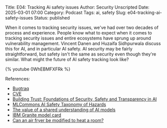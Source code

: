 Title: E04: Tracking Ai safety issues
Author: Security Unscripted
Date: 2025-03-01 07:00
Category: Podcast
Tags: ai, safety
Slug: e04-tracking-ai-safety-issues
Status: published

When it comes to tracking security issues, we've had over two decades of process and experience.  People know what to expect when it comes to tracking security issues and entire ecosystems have sprung up around vulnerability management.  Vincent Danen and Huzaifa Sidhpurwala discuss this for AI, and in particular AI safety.  AI security may be fairly straightforward, but safety isn't the same as security even though they're similar.  What might the future of AI safety tracking look like?

{% youtube 0WhEBMFXFRk %}

References:

* [Bugtraq](https://en.wikipedia.org/wiki/Bugtraq)
* [CVE](https://cve.org/)
* [Building Trust: Foundations of Security, Safety and Transparency in AI](https://arxiv.org/pdf/2411.12275)
* [MLCommons AI Safety Taxonomy of Hazards](https://drive.google.com/file/d/1V8KFfk8awaAXc83nZZzDV2bHgPT8jbJY/view?pli=1)
* [The value of a shared understanding of AI models](https://modelcards.withgoogle.com/about)
* [IBM Granite model card](https://huggingface.co/ibm-granite/granite-guardian-3.1-8b)
* [Can an air fryer be modified to heat a room?](https://www.quora.com/Can-an-air-fryer-be-modified-to-heat-a-room)

